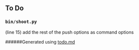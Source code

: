 ## To Do
### ``bin/shoot.py``
(line 15) add the rest of the push options as command options

######Generated using [todo.md](https://github.com/charlesthomas/todo.md)
